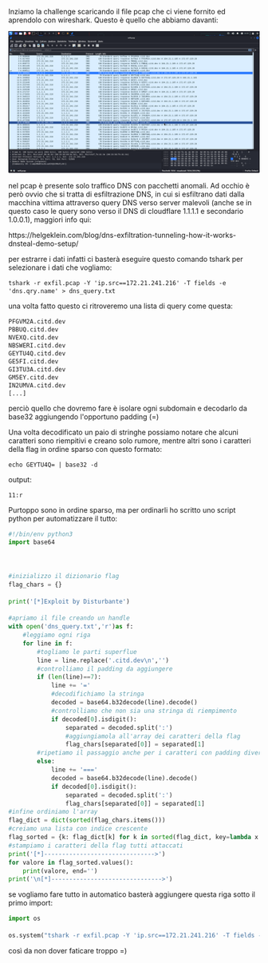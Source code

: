 Inziamo la challenge scaricando il file pcap che ci viene fornito ed aprendolo con wireshark.
Questo è quello che abbiamo davanti:
	
![wireshark gui](./pic/wireshark.png)
	
nel pcap è presente solo traffico DNS con pacchetti anomali.
Ad occhio è però ovvio che si tratta di esfiltrazione DNS, in cui si esfiltrano dati dalla macchina vittima
attraverso query DNS verso server malevoli (anche se in questo caso le query sono verso il DNS di cloudflare 1.1.1.1 e secondario 1.0.0.1), maggiori info qui:
<!-->
https://helgeklein.com/blog/dns-exfiltration-tunneling-how-it-works-dnsteal-demo-setup/
<!-->
per estrarre i dati infatti ci basterà eseguire questo comando tshark per selezionare i dati che vogliamo:
	
	tshark -r exfil.pcap -Y 'ip.src==172.21.241.216' -T fields -e 'dns.qry.name' > dns_query.txt
una volta fatto questo ci ritroveremo una lista di query come questa:
	
	PFGVM2A.citd.dev
	PBBUQ.citd.dev
	NVEXQ.citd.dev
	NBSWERI.citd.dev
	GEYTU4Q.citd.dev
	GE5FI.citd.dev
	GI3TU3A.citd.dev
	GM5EY.citd.dev
	IN2UMVA.citd.dev
	[...]
perciò quello che dovremo fare è isolare ogni subdomain e decodarlo da base32 aggiungendo l'opportuno padding (=)
<!-- >
<!-->
Una volta decodificato un paio di stringhe possiamo notare che alcuni caratteri sono riempitivi e creano solo rumore,
mentre altri sono i caratteri della flag in ordine sparso con questo formato:
	
	echo GEYTU4Q= | base32 -d
output:
	
	11:r
Purtoppo sono in ordine sparso, ma per ordinarli ho scritto uno script python per automatizzare il tutto:
```python	
#!/bin/env python3
import base64



#inizializzo il dizionario flag
flag_chars = {}

print('[*]Exploit by Disturbante')

#apriamo il file creando un handle
with open('dns_query.txt','r')as f:
	#leggiamo ogni riga
	for line in f:
		#togliamo le parti superflue
		line = line.replace('.citd.dev\n','')
		#controlliamo il padding da aggiungere
		if (len(line)==7):
			line += '='
			#decodifichiamo la stringa
			decoded = base64.b32decode(line).decode()
			#controlliamo che non sia una stringa di riempimento
			if decoded[0].isdigit():
				separated = decoded.split(':')
				#aggiungiamola all'array dei caratteri della flag
				flag_chars[separated[0]] = separated[1]
		#ripetiamo il passaggio anche per i caratteri con padding diverso
		else:
			line += '==='
			decoded = base64.b32decode(line).decode()
			if decoded[0].isdigit():
				separated = decoded.split(':')
				flag_chars[separated[0]] = separated[1]
#infine ordiniamo l'array
flag_dict = dict(sorted(flag_chars.items()))
#creiamo una lista con indice crescente
flag_sorted = {k: flag_dict[k] for k in sorted(flag_dict, key=lambda x: int(x))}
#stampiamo i caratteri della flag tutti attaccati
print('[*]------------------------------->')
for valore in flag_sorted.values():
    print(valore, end='')
print('\n[*]------------------------------->')
```
se vogliamo fare tutto in automatico basterà aggiungere questa riga sotto il primo import:
```python
import os

os.system("tshark -r exfil.pcap -Y 'ip.src==172.21.241.216' -T fields -e 'dns.qry.name' > dns_query.txt")
```
così da non dover faticare troppo =)
